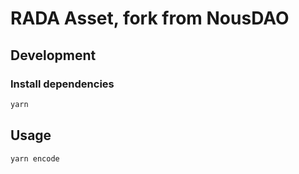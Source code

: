 # RADA Asset, fork from NousDAO

## Development

### Install dependencies

```sh
yarn
```

## Usage

```sh
yarn encode
```

